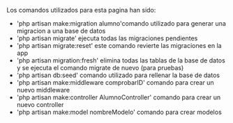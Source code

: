 Los comandos utilizados para esta pagina han sido:

- 'php artisan make:migration alumno'comando utilizado para generar una migracion a una base de datos
- 'php artisan migrate' ejecuta todas las migraciones pendientes
- 'php artisan migrate:reset' este comando revierte las migraciones en la app 
- 'php artisan migration:fresh' elimina todas las tablas de la base de datos y se ejecuta el comando migrate de nuevo (para pruebas)
- 'php artisan db:seed' comando utilizado para rellenar la base de datos
- 'php artisan make:middleware comprobarID' comando para crear un nuevo middleware
- 'php artisan make:controller AlumnoController' comando para crear un nuevo controller
- 'php artisan make:model nombreModelo' comando para crear modelos